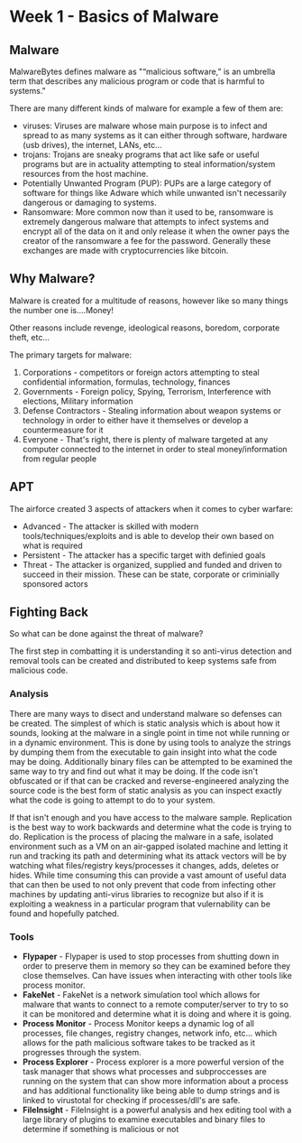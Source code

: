 # Week 1 - Basics of Malware

## Malware

MalwareBytes defines malware as "“malicious software,” is an umbrella term that describes any malicious program or code that is harmful to systems."

There are many different kinds of malware for example a few of them are:
- viruses: Viruses are malware whose main purpose is to infect and spread to as many systems as it can either through software, hardware (usb drives), the internet, LANs, etc...
- trojans: Trojans are sneaky programs that act like safe or useful programs but are in actuality attempting to steal information/system resources from the host machine.
- Potentially Unwanted Program (PUP): PUPs are a large category of software for things like Adware which while unwanted isn't necessarily dangerous or damaging to systems.
- Ransomware: More common now than it used to be, ransomware is extremely dangerous malware that attempts to infect systems and encrypt all of the data on it and only release it when the owner pays the creator of the ransomware a fee for the password.  Generally these exchanges are made with cryptocurrencies like bitcoin.

## Why Malware?

Malware is created for a multitude of reasons, however like so many things the number one is....Money!

Other reasons include revenge, ideological reasons, boredom, corporate theft, etc...

The primary targets for malware:
1. Corporations - competitors or foreign actors attempting to steal confidential information, formulas, technology, finances
2. Governments - Foreign policy, Spying, Terrorism, Interference with elections, Military information
3. Defense Contractors - Stealing information about weapon systems or technology in order to either have it themselves or develop a countermeasure for it
4. Everyone - That's right, there is plenty of malware targeted at any computer connected to the internet in order to steal money/information from regular people

## APT

The airforce created 3 aspects of attackers when it comes to cyber warfare:
- Advanced - The attacker is skilled with modern tools/techniques/exploits and is able to develop their own based on what is required
- Persistent - The attacker has a specific target with definied goals
- Threat - The attacker is organized, supplied and funded and driven to succeed in their mission.  These can be state, corporate or criminially sponsored actors

## Fighting Back

So what can be done against the threat of malware?

The first step in combatting it is understanding it so anti-virus detection and removal tools can be created and distributed to keep systems safe from malicious code.

### Analysis

There are many ways to disect and understand malware so defenses can be created.  The simplest of which is static analysis which is about how it sounds, looking at the malware in a single point in time not while running or in a dynamic environment.  This is done by using tools to analyze the strings by dumping them from the executable to gain insight into what the code may be doing.  Additionally binary files can be attempted to be examined the same way to try and find out what it may be doing.  If the code isn't obfuscated or if that can be cracked and reverse-engineered analyzing the source code is the best form of static analysis as you can inspect exactly what the code is going to attempt to do to your system.

If that isn't enough and you have access to the malware sample.  Replication is the best way to work backwards and determine what the code is trying to do.  Replication is the process of placing the malware in a safe, isolated environment such as a VM on an air-gapped isolated machine and letting it run and tracking its path and determining what its attack vectors will be by watching what files/registry keys/processes it changes, adds, deletes or hides.  While time consuming this can provide a vast amount of useful data that can then be used to not only prevent that code from infecting other machines by updating anti-virus libraries to recognize but also if it is exploiting a weakness in a particular program that vulernability can be found and hopefully patched.

### Tools

- **Flypaper** - Flypaper is used to stop processes from shutting down in order to preserve them in memory so they can be examined before they close themselves.  Can have issues when interacting with other tools like process monitor.
- **FakeNet** - FakeNet is a network simulation tool which allows for malware that wants to connect to a remote computer/server to try to so it can be monitored and determine what it is doing and where it is going.
- **Process Monitor** - Process Monitor keeps a dynamic log of all processes, file changes, registry changes, network info, etc... which allows for the path malicious software takes to be tracked as it progresses through the system.
- **Process Explorer** - Process explorer is a more powerful version of the task manager that shows what processes and subproccesses are running on the system that can show more information about a process and has additional functionality like being able to dump strings and is linked to virustotal for checking if processes/dll's are safe.
- **FileInsight** - FileInsight is a powerful analysis and hex editing tool with a large library of plugins to examine executables and binary files to determine if something is malicious or not

